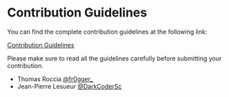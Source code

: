 # Contribution Guidelines

You can find the complete contribution guidelines at the following link:

[Contribution Guidelines](https://unprotect.it/contribute/)

Please make sure to read all the guidelines carefully before submitting your contribution.

* Thomas Roccia [@fr0gger_](https://twitter.com/fr0gger_)
* Jean-Pierre Lesueur [@DarkCoderSc](https://twitter.com/DarkCoderSc)
